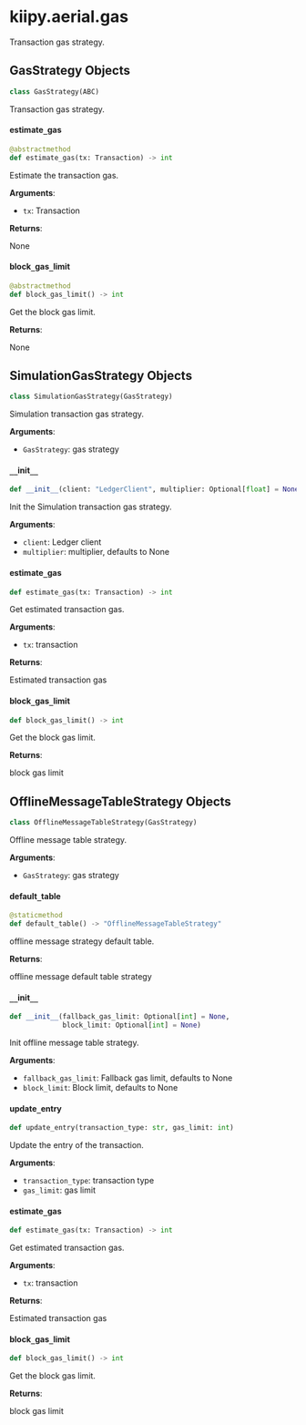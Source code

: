 <a id="kiipy.aerial.gas"></a>

# kiipy.aerial.gas

Transaction gas strategy.

<a id="kiipy.aerial.gas.GasStrategy"></a>

## GasStrategy Objects

```python
class GasStrategy(ABC)
```

Transaction gas strategy.

<a id="kiipy.aerial.gas.GasStrategy.estimate_gas"></a>

#### estimate`_`gas

```python
@abstractmethod
def estimate_gas(tx: Transaction) -> int
```

Estimate the transaction gas.

**Arguments**:

- `tx`: Transaction

**Returns**:

None

<a id="kiipy.aerial.gas.GasStrategy.block_gas_limit"></a>

#### block`_`gas`_`limit

```python
@abstractmethod
def block_gas_limit() -> int
```

Get the block gas limit.

**Returns**:

None

<a id="kiipy.aerial.gas.SimulationGasStrategy"></a>

## SimulationGasStrategy Objects

```python
class SimulationGasStrategy(GasStrategy)
```

Simulation transaction gas strategy.

**Arguments**:

- `GasStrategy`: gas strategy

<a id="kiipy.aerial.gas.SimulationGasStrategy.__init__"></a>

#### `__`init`__`

```python
def __init__(client: "LedgerClient", multiplier: Optional[float] = None)
```

Init the Simulation transaction gas strategy.

**Arguments**:

- `client`: Ledger client
- `multiplier`: multiplier, defaults to None

<a id="kiipy.aerial.gas.SimulationGasStrategy.estimate_gas"></a>

#### estimate`_`gas

```python
def estimate_gas(tx: Transaction) -> int
```

Get estimated transaction gas.

**Arguments**:

- `tx`: transaction

**Returns**:

Estimated transaction gas

<a id="kiipy.aerial.gas.SimulationGasStrategy.block_gas_limit"></a>

#### block`_`gas`_`limit

```python
def block_gas_limit() -> int
```

Get the block gas limit.

**Returns**:

block gas limit

<a id="kiipy.aerial.gas.OfflineMessageTableStrategy"></a>

## OfflineMessageTableStrategy Objects

```python
class OfflineMessageTableStrategy(GasStrategy)
```

Offline message table strategy.

**Arguments**:

- `GasStrategy`: gas strategy

<a id="kiipy.aerial.gas.OfflineMessageTableStrategy.default_table"></a>

#### default`_`table

```python
@staticmethod
def default_table() -> "OfflineMessageTableStrategy"
```

offline message strategy default table.

**Returns**:

offline message default table strategy

<a id="kiipy.aerial.gas.OfflineMessageTableStrategy.__init__"></a>

#### `__`init`__`

```python
def __init__(fallback_gas_limit: Optional[int] = None,
             block_limit: Optional[int] = None)
```

Init offline message table strategy.

**Arguments**:

- `fallback_gas_limit`: Fallback gas limit, defaults to None
- `block_limit`: Block limit, defaults to None

<a id="kiipy.aerial.gas.OfflineMessageTableStrategy.update_entry"></a>

#### update`_`entry

```python
def update_entry(transaction_type: str, gas_limit: int)
```

Update the entry of the transaction.

**Arguments**:

- `transaction_type`: transaction type
- `gas_limit`: gas limit

<a id="kiipy.aerial.gas.OfflineMessageTableStrategy.estimate_gas"></a>

#### estimate`_`gas

```python
def estimate_gas(tx: Transaction) -> int
```

Get estimated transaction gas.

**Arguments**:

- `tx`: transaction

**Returns**:

Estimated transaction gas

<a id="kiipy.aerial.gas.OfflineMessageTableStrategy.block_gas_limit"></a>

#### block`_`gas`_`limit

```python
def block_gas_limit() -> int
```

Get the block gas limit.

**Returns**:

block gas limit

